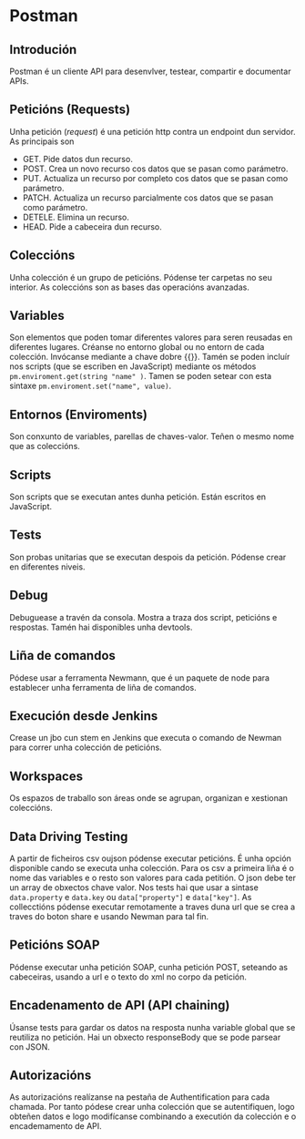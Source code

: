 # Postman

## Introdución

Postman é un cliente API para desenvlver, testear, compartir e documentar APIs.

## Peticións (Requests)

Unha petición (_request_) é una petición http contra un endpoint dun servidor. As principais son 
- GET. Pide datos dun recurso.
- POST. Crea un novo recurso cos datos que se pasan como parámetro.
- PUT. Actualiza un recurso por completo cos datos que se pasan como parámetro.
- PATCH. Actualiza un recurso parcialmente cos datos que se pasan como parámetro.
- DETELE. Elimina un recurso.
- HEAD. Pide a cabeceira dun recurso.

## Coleccións

Unha colección é un grupo de peticións. Pódense ter carpetas no seu interior. As coleccións son as bases das operacións avanzadas.

## Variables

Son elementos que poden tomar diferentes valores para seren reusadas en diferentes lugares. Créanse no entorno global ou no entorn de cada colección. Invócanse mediante a chave dobre {{}}. Tamén se poden incluír nos scripts (que se escriben en JavaScript) mediante os métodos `pm.enviroment.get(string "name" )`. Tamen se poden setear con esta sintaxe `pm.enviroment.set("name", value)`.

## Entornos (Enviroments)

Son conxunto de variables, parellas de chaves-valor. Teñen o mesmo nome que as coleccións.

## Scripts

Son scripts que se executan antes dunha petición. Están escritos en JavaScript.

## Tests

Son probas unitarias que se executan despois da petición. Pódense crear en diferentes niveis.

## Debug

Debuguease a travén da consola. Mostra a traza dos script, peticións e respostas. Tamén hai disponibles unha devtools.

## Liña de comandos

Pódese usar a ferramenta Newmann, que é un paquete de node para establecer unha ferramenta de liña de comandos.

## Execución desde Jenkins

Crease un jbo cun stem en Jenkins que executa o comando de Newman para correr unha colección de peticións.

## Workspaces

Os espazos de traballo son áreas onde se agrupan, organizan e xestionan coleccións.

## Data Driving Testing

A partir de ficheiros csv oujson pódense executar peticións. É unha opción disponible cando se executa unha colección. Para os csv a primeira liña é o nome das variables e o resto son valores para cada petitión. O json debe ter un array de obxectos chave valor. Nos tests hai que usar a sintase `data.property` e `data.key`  ou `data["property"]` e `data["key"]`. As collecctións pódense executar remotamente a traves duna url que se crea a traves do boton share e usando Newman para tal fin.

## Peticións SOAP

Pódense executar unha petición SOAP, cunha petición POST, seteando as cabeceiras, usando a url e o texto do xml no corpo da petición.

## Encadenamento de API (API chaining)

Úsanse tests para gardar os datos na resposta nunha variable global que se reutiliza no petición. Hai un obxecto responseBody que se pode parsear con JSON.

## Autorizacións

As autorizacións realízanse na pestaña de Authentification para cada chamada. Por tanto pódese crear unha colección que se autentifiquen, logo obteñen datos e logo modifícanse combinando a executión da colección e o encademamento de API.